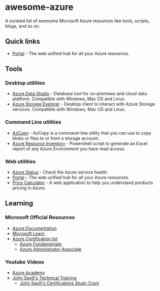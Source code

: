 # awesome-azure

A curated list of awesome Microsoft Azure resources like tools, scripts, blogs, and so on.

## Quick links
- [Portal](https://portal.azure.com/) - The web unified hub for all your Azure resources.

## Tools 
### Desktop utilities
 - [Azure Data Studio](https://learn.microsoft.com/en-us/sql/azure-data-studio/download-azure-data-studio?view=sql-server-ver16&tabs=redhat-install%2Credhat-uninstall#download-azure-data-studio) - Database tool for on-premises and cloud data platform. Compatible with Windows, Mac OS and Linux.
 - [Azure Storage Explorer](https://azure.microsoft.com/en-us/products/storage/storage-explorer/) - Desktop client to interact with Azure Storage services. Compatible with Windows, Mac OS and Linux.
### Command Line utilities
 - [AzCopy](https://learn.microsoft.com/en-us/azure/storage/common/storage-use-azcopy-v10) - AzCopy is a command-line utility that you can use to copy blobs or files to or from a storage account.
 - [Azure Resource Inventory](https://github.com/microsoft/ARI) - Powershell script to generate an Excel report of any Azure Environment you have read access.
### Web utilities
 - [Azure Status](https://azure.status.microsoft/) - Check the Azure service health.
 - [Portal](https://portal.azure.com/) - The web unified hub for all your Azure resources. 
 - [Price Calculator](https://azure.microsoft.com/it-it/pricing/calculator/) - A web application to help you understand products pricing in Azure.

 ## Learning
 ### Microsoft Official Resources
 - [Azure Documentation](https://learn.microsoft.com/en-us/azure/?product=popular)
 - [Microsoft Learn](https://learn.microsoft.com/en-us/training/azure/)
 - [Azure Certification list](https://learn.microsoft.com/en-us/certifications/browse/?technology=Microsoft%20Azure)
    - [Azure Fundamentals](https://learn.microsoft.com/en-us/certifications/azure-fundamentals/)
    - [Azure Administrator Associate](https://learn.microsoft.com/en-us/certifications/azure-administrator/) 
 ### Youtube Videos
 - [Azure Academy](https://www.youtube.com/@AzureAcademy/)
 - [John Savill's Technical Training](https://www.youtube.com/@NTFAQGuy)
    - [John Savill's Certifications Study Cram](https://www.youtube.com/playlist?list=PLlVtbbG169nH_CJl4wwKBfS1V8nMYr7xL)
    
